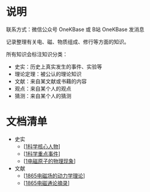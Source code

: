 

# 说明

联系方式：微信公众号 OneKBase 或 B站 OneKBase 发消息

记录整理有关电、磁、物质组成、修行等方面的知识。

所有知识会标注知识分类：
- 史实：历史上真实发生的事件、实验等
- 理论定理：被公认的理论知识
- 文献：来自某文献或书藉的内容
- 观点：来自某个人的观点
- 猜测：来自某个人的猜测


# 文档清单
- 史实
  - [[1科学核心人物]]
  - [[1科学重点事件]]
  - [[1电磁原子的物理现象]]
- 文献 
  - [[1865电磁场的动力学理论]]
  - [[1865电磁通论摘录]]


[//begin]: # "Autogenerated link references for markdown compatibility"
[1科学核心人物]: kb-sci-physics/1who/1%E7%A7%91%E5%AD%A6%E6%A0%B8%E5%BF%83%E4%BA%BA%E7%89%A9.md "科学核心人物"
[1科学重点事件]: kb-sci-physics/2what/1%E7%A7%91%E5%AD%A6%E9%87%8D%E7%82%B9%E4%BA%8B%E4%BB%B6.md "科学重点事件"
[1电磁原子的物理现象]: kb-sci-physics/2what/1%E7%94%B5%E7%A3%81%E5%8E%9F%E5%AD%90%E7%9A%84%E7%89%A9%E7%90%86%E7%8E%B0%E8%B1%A1.md "1电磁原子的物理现象"
[1865电磁场的动力学理论]: kb-sci-physics/3doc/1831maxwell/1865%E7%94%B5%E7%A3%81%E5%9C%BA%E7%9A%84%E5%8A%A8%E5%8A%9B%E5%AD%A6%E7%90%86%E8%AE%BA.md "1865电磁场的动力学理论"
[1865电磁通论摘录]: kb-sci-physics/3doc/1831maxwell/1865%E7%94%B5%E7%A3%81%E9%80%9A%E8%AE%BA%E6%91%98%E5%BD%95.md "1865电磁通论摘录"
[//end]: # "Autogenerated link references"